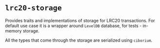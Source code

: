 # `lrc20-storage`

Provides traits and implementations of storage for LRC20 transactions. For default
use case it is a wrapper around `LevelDB` database, for tests - in-memory storage.

All the types that come through the storage are serialized using `ciborium`.
